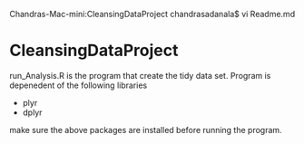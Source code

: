 Chandras-Mac-mini:CleansingDataProject chandrasadanala$ vi Readme.md 

# CleansingDataProject

run_Analysis.R is the program that create the tidy data set. Program is depenedent of the following libraries

* plyr
* dplyr

make sure the above packages are installed before running the program.



